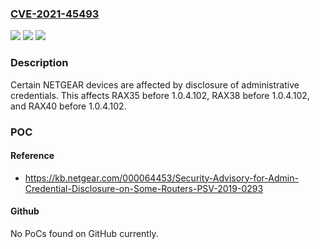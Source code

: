 ### [CVE-2021-45493](https://cve.mitre.org/cgi-bin/cvename.cgi?name=CVE-2021-45493)
![](https://img.shields.io/static/v1?label=Product&message=n%2Fa&color=blue)
![](https://img.shields.io/static/v1?label=Version&message=n%2Fa&color=blue)
![](https://img.shields.io/static/v1?label=Vulnerability&message=n%2Fa&color=brighgreen)

### Description

Certain NETGEAR devices are affected by disclosure of administrative credentials. This affects RAX35 before 1.0.4.102, RAX38 before 1.0.4.102, and RAX40 before 1.0.4.102.

### POC

#### Reference
- https://kb.netgear.com/000064453/Security-Advisory-for-Admin-Credential-Disclosure-on-Some-Routers-PSV-2019-0293

#### Github
No PoCs found on GitHub currently.


